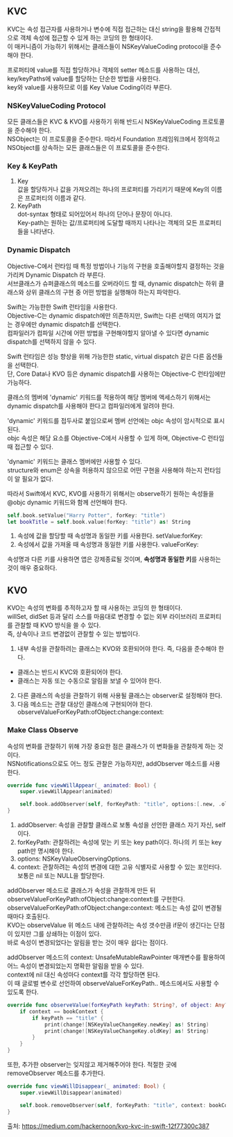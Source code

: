## KVC  
KVC는 속성 접근자를 사용하거나 변수에 직접 접근하는 대신 string을 활용해 간접적으로 객체 속성에 접근할 수 있게 하는 코딩의 한 형태이다.  
이 매커니즘이 가능하기 위해서는 클래스들이 NSKeyValueCoding protocol을 준수해야 한다.  
  
프로퍼티에 value를 직접 할당하거나 객체의 setter 메소드를 사용하는 대신, key/keyPaths에 value를 할당하는 단순한 방법을 사용한다.  
key와 value를 사용하므로 이를 Key Value Coding이라 부른다.  
  
  
### NSKeyValueCoding Protocol  
모든 클래스들은 KVC & KVO를 사용하기 위해 반드시 NSKeyValueCoding 프로토콜을 준수해야 한다.  
NSObject는 이 프로토콜을 준수한다. 따라서 Foundation 프레임워크에서 정의하고 NSObject를 상속하는 모든 클래스들은 이 프로토콜을 준수한다.  
  
### Key & KeyPath  
1. Key  
값을 할당하거나 값을 가져오려는 하나의 프로퍼티를 가리키기 때문에 Key의 이름은 프로퍼티의 이름과 같다.  
2. KeyPath  
dot-syntax 형태로 되어있어서 하나의 단어나 문장이 아니다.  
Key-path는 원하는 값/프로퍼티에 도달할 때까지 나타나는 객체의 모든 프로퍼티들을 나타낸다.  
  
### Dynamic Dispatch  
Objective-C에서 런타임 때 특정 방법이나 기능의 구현을 호출해야할지 결정하는 것을 가리켜 Dynamic Dispatch 라 부른다.  
서브클래스가 슈퍼클래스의 메소드를 오버라이드 할 때, dynamic dispatch는 하위 클래스와 상위 클래스의 구현 중 어떤 방법을 실행해야 하는지 파악한다.  
  
Swift는 가능한한 Swift 런타임을 사용한다.  
Objective-C는 dynamic dispatch에만 의존하지만, Swift는 다른 선택의 여지가 없는 경우에만 dynamic dispatch를 선택한다.  
컴파일러가 컴파일 시간에 어떤 방법을 구현해야할지 알아낼 수 있다면 dynamic dispatch를 선택하지 않을 수 있다.  
  
Swift 런타임은 성능 향상을 위해 가능한한 static, virtual dispatch 같은 다른 옵션들을 선택한다.  
단, Core Data나 KVO 등은 dynamic dispatch를 사용하는 Objective-C 런타임에만 가능하다.  
  
클래스의 멤버에 'dynamic' 키워드를 적용하여 해당 멤버에 액세스하기 위해서는 dynamic dispatch를 사용해야 한다고 컴파일러에게 알려야 한다.  
  
'dynamic' 키워드를 접두사로 붙임으로써 멤버 선언에는 objc 속성이 암시적으로 표시된다.  
objc 속성은 해당 요소를 Objective-C에서 사용할 수 있게 하며, Objective-C 런타임 때 접근할 수 있다.  
  
'dynamic' 키워드는 클래스 멤버에만 사용할 수 있다.  
structure와 enum은 상속을 허용하지 않으므로 어떤 구현을 사용해야 하는지 런타임이 알 필요가 없다.  
  
따라서 Swift에서 KVC, KVO를 사용하기 위해서는 observe하기 원하는 속성들을 @objc dynamic 키워드와 함께 선언해야 한다.  
  
```swift
self.book.setValue("Harry Potter", forKey: "title")
let bookTitle = self.book.value(forKey: "title") as! String
```  
  
1. 속성에 값을 할당할 때 속성명과 동일한 키를 사용한다. setValue:forKey:  
2. 속성에서 값을 가져올 때 속성명과 동일한 키를 사용한다. valueForKey:  
  
속성명과 다른 키를 사용하면 앱은 강제종료될 것이며, **속성명과 동일한 키**를 사용하는 것이 매우 중요하다.  
  
  
  
## KVO  
KVO는 속성의 변화를 추적하고자 할 때 사용하는 코딩의 한 형태이다.  
willSet, didSet 등과 달리 소스를 마음대로 변경할 수 없는 외부 라이브러리 프로퍼티를 관찰할 때 KVO 방식을 쓸 수 있다.  
즉, 상속이나 코드 변경없이 관찰할 수 있는 방법이다.  
  
1. 내부 속성을 관찰하려는 클래스는 KVO와 호환되어야 한다. 즉, 다음을 준수해야 한다.  
- 클래스는 반드시 KVC와 호환되어야 한다.  
- 클래스는 자동 또는 수동으로 알림을 보낼 수 있어야 한다.  
2. 다른 클래스의 속성을 관찰하기 위해 사용될 클래스는 observer로 설정해야 한다.  
3. 다음 메소드는 관찰 대상인 클래스에 구현되어야 한다. observeValueForKeyPath:ofObject:change:context:  
  
  
### Make Class Observe  
속성의 변화를 관찰하기 위해 가장 중요한 점은 클래스가 이 변화들을 관찰하게 하는 것이다.  
NSNotifications으로도 어느 정도 관찰은 가능하지만, addObserver 메소드를 사용한다.  
  
```swift
override func viewWillAppear(_ animated: Bool) {
	super.viewWillAppear(animated)

	self.book.addObserver(self, forKeyPath: "title", options:[.new, .old], context: bookContext)
}
```  
  
1. addObserver: 속성을 관찰할 클래스로 보통 속성을 선언한 클래스 자기 자신, self 이다.  
2. forKeyPath: 관찰하려는 속성에 맞는 키 또는 key path이다. 하나의 키 또는 key path만 명시해야 한다.  
3. options: NSKeyValueObservingOptions.  
4. context: 관찰하려는 속성의 변경에 대한 고유 식별자로 사용할 수 있는 포인터다. 보통은 nil 또는 NULL을 할당한다.  
  
addObserver 메소드로 클래스가 속성을 관찰하게 만든 뒤 observeValueForKeyPath:ofObject:change:context:를 구현한다.  
observeValueForKeyPath:ofObject:change:context: 메소드는 속성 값이 변경될 때마다 호출된다.  
KVO는 observeValue 위 메소드 내에 관찰하려는 속성 갯수만큼 if문이 생긴다는 단점이 있지만 그를 상쇄하는 이점이 있다.  
바로 속성이 변경되었다는 알림을 받는 것이 매우 쉽다는 점이다.  
  
addObserver 메소드의 context: UnsafeMutableRawPointer 매개변수를 활용하여 어느 속성이 변경되었는지 명확한 알림을 받을 수 있다.  
context에 nil 대신 속성마다 context를 각각 할당하면 된다.  
이 때 글로벌 변수로 선언하여 observeValueForKeyPath.. 메소드에서도 사용할 수 있도록 한다.  
  
```swift
override func observeValue(forKeyPath keyPath: String?, of object: Any?, change: [NSKeyValueChangeKey : Any]?, context: UnsafeMutableRawPointer?) {
	if context == bookContext {
		if keyPath == "title" {
			print(change![NSKeyValueChangeKey.newKey] as! String)
			print(change![NSKeyValueChangeKey.oldKey] as! String)
		}
	}
}
```  
  
또한, 추가한 observer는 잊지않고 제거해주어야 한다. 적절한 곳에 removeObserver 메소드를 추가한다.  
  
```swift
override func viewWillDisappear(_ animated: Bool) {
	super.viewWillDisappear(animated)

	self.book.removeObserver(self, forKeyPath: "title", context: bookContext)
}
```  
  
  
  
출처: https://medium.com/hackernoon/kvo-kvc-in-swift-12f77300c387  